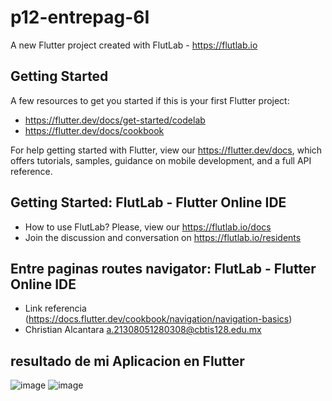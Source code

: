 # p12-entrepag-6I

A new Flutter project created with FlutLab - https://flutlab.io

## Getting Started

A few resources to get you started if this is your first Flutter project:

- https://flutter.dev/docs/get-started/codelab
- https://flutter.dev/docs/cookbook

For help getting started with Flutter, view our
https://flutter.dev/docs, which offers tutorials,
samples, guidance on mobile development, and a full API reference.

## Getting Started: FlutLab - Flutter Online IDE

- How to use FlutLab? Please, view our https://flutlab.io/docs
- Join the discussion and conversation on https://flutlab.io/residents

## Entre paginas routes navigator: FlutLab - Flutter Online IDE

- Link referencia (https://docs.flutter.dev/cookbook/navigation/navigation-basics)
- Christian Alcantara a.21308051280308@cbtis128.edu.mx

## resultado de mi Aplicacion en Flutter
![image](https://github.com/Chris12066/p12-entrepag-6I/assets/143772165/be2a23d8-e8fc-4aa5-9417-2b04d1131fca)
![image](https://github.com/Chris12066/p12-entrepag-6I/assets/143772165/c70ae8b2-6759-49fe-b5db-0c2884f7f8dc)



